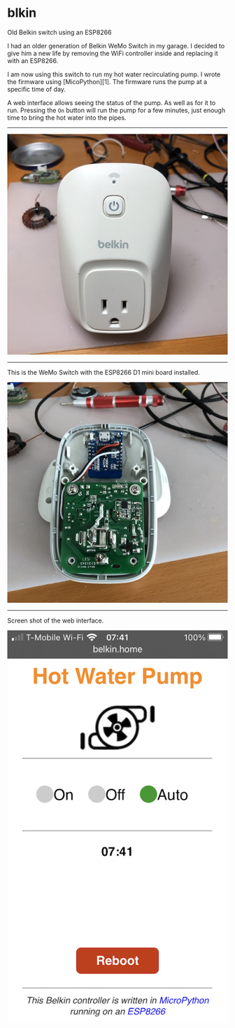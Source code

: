 # blkin

Old Belkin switch using an ESP8266

I had an older generation of Belkin WeMo Switch in my garage. I
decided to give him a new life by removing the WiFi controller inside
and replacing it with an ESP8266.

I am now using this switch to run my hot water recirculating pump. I
wrote the firmware using [MicoPython][1]. The firmware runs the pump at
a specific time of day.

A web interface allows seeing the status of the pump. As well as for
it to run. Pressing the `On` button will run the pump for a few
minutes, just enough time to bring the hot water into the pipes.

<hr>

![WeMo](misc/IMG_0851.JPG)

<hr>

This is the WeMo Switch with the ESP8266 D1 mini board installed.

![Inside WeMo](misc/IMG_0852.JPG)

<hr>

Screen shot of the web interface.

![ScreenShot](misc/ScreenShot.jpeg)
